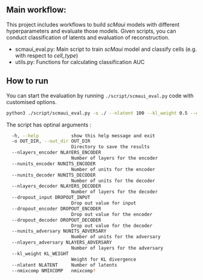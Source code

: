 ## Main workflow: 
This project includes workflows to build _scMaui_ models with different hyperparameters and evaluate those models. Given scripts, you can conduct classification of latents and evaluation of reconstruction. 

 - scmaui_eval.py: Main script to train _scMaui_ model and classify cells (e.g. with respect to _cell_type_)
 - utils.py: Functions for calculating classification AUC

## How to run 

You can start the evaluation by running ```./script/scmaui_eval.py``` code with customised options. 
```bash
python3 ./script/scmaui_eval.py -o ./ --nlatent 100 --kl_weight 0.5 --epochs 300
```

The script has optinal arguments :
```bash
  -h, --help            show this help message and exit
  -o OUT_DIR, --out_dir OUT_DIR
                        Directory to save the results
  --nlayers_encoder NLAYERS_ENCODER
                        Number of layers for the encoder
  --nunits_encoder NUNITS_ENCODER
                        Number of units for the encoder
  --nunits_decoder NUNITS_DECODER
                        Number of units for the decoder
  --nlayers_decoder NLAYERS_DECODER
                        Number of layers for the decoder
  --dropout_input DROPOUT_INPUT
                        Drop out value for input
  --dropout_encoder DROPOUT_ENCODER
                        Drop out value for the encoder
  --dropout_decoder DROPOUT_DECODER
                        Drop out value for the decoder
  --nunits_adversary NUNITS_ADVERSARY
                        Number of units for the adversary
  --nlayers_adversary NLAYERS_ADVERSARY
                        Number of layers for the adversary
  --kl_weight KL_WEIGHT
                        Weight for KL divergence
  --nlatent NLATENT     Number of latents
  --nmixcomp NMIXCOMP   nmixcomp?

```
